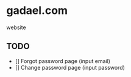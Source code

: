 # gadael.com
website

## TODO

* [] Forgot password page (input email)
* [] Change password page (input password)
